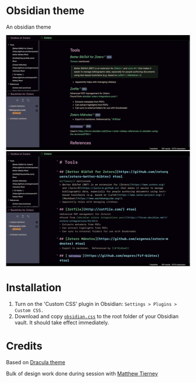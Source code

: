 Obsidian theme
==============
An obsidian theme

![display-mode](display-mode.png)
![edit-mode](edit-mode.png)

Installation
============
1.  Turn on the 'Custom CSS' plugin in Obsidian: `Settings > Plugins > Custom CSS.`
2.  Download and copy [`obsidian.css`](./obsidian.css) to the root folder of
    your Obsidian vault. It should take effect immediately.

Credits
=======
Based on [Dracula theme](https://draculatheme.com/obsidian)

Bulk of design work done during session with [Matthew Tierney](https://matttierney.com/)
